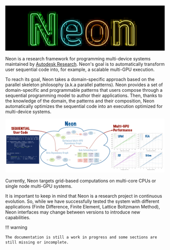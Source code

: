 ![Neon logo](logo/neonDarkLogo.jpg "Neon")

Neon is a research framework for programming multi-device systems maintained by [Autodesk Research](https://www.autodesk.com/research/overview). 
Neon's goal is to automatically transform user sequential code into, for example, a scalable multi-GPU execution.

To reach its goal, Neon takes a domain-specific approach based on the parallel skeleton philosophy (a.k.a parallel patterns). 
Neon provides a set of domain-specific and programmable patterns that users compose through a sequential programming model to author their applications. 
Then, thanks to the knowledge of the domain, the patterns and their composition, Neon automatically optimizes the sequential code into an execution optimized for multi-device systems.

![Neon logo](img/high-level-idea.png "High level idea")

Currently, Neon targets grid-based computations on multi-core CPUs or single node multi-GPU systems.

It is important to keep in mind that Neon is a research project in continuous evolution. 
So, while we have successfully tested the system with different applications (Finite Difference, Finite Element, Lattice Boltzmann Method), Neon interfaces may change between versions to introduce new capabilities.

!!! warning

    The documentation is still a work in progress and some sections are still missing or incomplete. 

